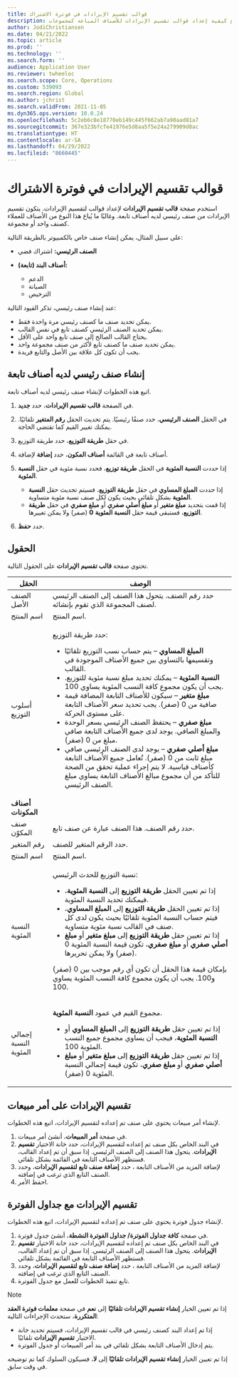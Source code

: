 ```yaml
---
title: قوالب تقسيم الإيرادات في فوترة الاشتراك
description: يشرح هذا الموضوع كيفية إعداد قوالب تقسيم الإيرادات للأصناف المباعة كمجموعات.
author: JodiChristiansen
ms.date: 04/21/2022
ms.topic: article
ms.prod: ''
ms.technology: ''
ms.search.form: ''
audience: Application User
ms.reviewer: twheeloc
ms.search.scope: Core, Operations
ms.custom: 539093
ms.search.region: Global
ms.author: jchrist
ms.search.validFrom: 2021-11-05
ms.dyn365.ops.version: 10.0.24
ms.openlocfilehash: 5c2eb6c8e18770eb149c445f662ab7a90aad81a7
ms.sourcegitcommit: 367e323bfcfe41976e5d8aa5f5e24a279909d8ac
ms.translationtype: HT
ms.contentlocale: ar-SA
ms.lasthandoff: 04/29/2022
ms.locfileid: "8660445"
---
```

# <a name="revenue-split-templates-in-subscription-billing"></a>قوالب تقسيم الإيرادات في فوترة الاشتراك

استخدم صفحة **قالب تقسيم الإيرادات** لإعداد قوالب لتقسيم الإيرادات. يتكون تقسيم الإيرادات من صنف رئيسي لديه أصناف تابعة. وغالبًا ما يُباع هذا النوع من الأصناف للعملاء كصنف واحد أو مجموعة.

على سبيل المثال، يمكن إنشاء صنف خاص بالكمبيوتر بالطريقة التالية:

- **الصنف الرئيسي:** اشتراك فضي
- **أصناف البند (تابعة):**

    - الدعم
    - الصيانة
    - الترخيص

عند إنشاء صنف رئيسي، تذكر القيود التالية:

- يمكن تحديد صنف ما كصنف رئيسي مرة واحدة فقط.
- يمكن تحديد الصنف الرئيسي كصنف تابع في نفس القالب.
- يحتاج القالب الصالح إلى صنف تابع واحد على الأقل.
- يمكن تحديد صنف ما كصنف تابع لأكثر من صنف مجموعة واحد.
- يجب أن تكون كل علاقة بين الأصل والتابع فريدة.

## <a name="create-a-parent-item-that-has-child-items"></a>إنشاء صنف رئيسي لديه أصناف تابعة

اتبع هذه الخطوات لإنشاء صنف رئيسي لديه أصناف تابعة.

1. في الصفحة **قالب تقسيم الإيرادات**، حدد **جديد**.
1. في الحقل **الصنف الرئيسي**، حدد صنفًا رئيسيًا. يتم تحديث الحقل **رقم المتغير** تلقائيًا. يمكنك تغيير القيم كما تقتضي الحاجة.
1. في حقل **طريقة التوزيع**، حدد طريقة التوزيع.
1. في القائمة **أصناف المكون**، حدد **إضافة** لإضافة‏‎ أصناف تابعة.
1. إذا حددت **النسبة المئوية** في الحقل **طريقة توزيع**، فحدد نسبة مئوية في حقل **النسبة المئوية**.

    - إذا حددت **المبلغ المساوي‬** في حقل **طريقة التوزيع**، فسيتم تحديث حقل **النسبة المئوية** بشكل تلقائي بحيث يكون لكل صنف نسبة مئوية متساوية.
    - إذا قمت بتحديد **مبلغ متغير‬** أو **مبلغ أصلي صفري** أو **مبلغ صفري** في حقل **طريقة التوزيع**، فستبقى قيمة حقل **النسبة المئوية** **0** (صفر) ولا يمكن تغييرها.

1. حدد **حفظ**.

## <a name="fields"></a>الحقول

تحتوي صفحة **قالب تقسيم الإيرادات** على الحقول التالية.

| الحقل | ‏‏الوصف‬ |
|-------|-------------|
| الصنف الأصل | حدد رقم الصنف. يتحول هذا الصنف إلى الصنف الرئيسي لصنف المجموعة الذي تقوم بإنشائه. |
| اسم المنتج | اسم المنتج. |
| أسلوب التوزيع | <p>حدد طريقة التوزيع:</p><ul><li>**المبلغ المساوي** – يتم حساب نسب التوزيع تلقائيًا وتقسيمها بالتساوي بين جميع الأصناف الموجودة في القالب.</li><li>**النسبة المئوية** – يمكنك تحديد مبلغ نسبة مئوية للتوزيع. يجب أن يكون مجموع كافة النسب المئوية يساوي 100.</li><li>**مبلغ متغير** – سيكون للأصناف التابعة المضافة قيمة صافية من 0 (صفر). يجب تحديد سعر الأصناف التابعة على مستوى الحركة.</li><li>**مبلغ صفري** – يحتفظ الصنف الرئيسي بسعر الوحدة والمبلغ الصافي. يوجد لدى جميع الأصناف التابعة صافي مبلغ من 0 (صفر).</li><li>**مبلغ أصلي صفري** – يوجد لدى الصنف الرئيسي صافي مبلغ ثابت من 0 (صفر). تُعامل جميع الأصناف التابعة كأصناف قياسية. لا يتم إجراء عملية تحقق من الصحة للتأكد من أن مجموع مبالغ الأصناف التابعة يساوي مبلغ الصنف الرئيسي.</li></ul> |
| **أصناف المكونات** | |
| صنف المكوّن | حدد رقم الصنف. هذا الصنف عبارة عن صنف تابع. |
| رقم المتغير | حدد الرقم المتغير للصنف. |
| اسم المنتج | اسم المنتج. |
| النسبة المئوية | <p>نسبة التوزيع للحدث الرئيسي:</p><ul><li>إذا تم تعيين الحقل **طريقة التوزيع** إلى **النسبة المئوية**، فيمكنك تحديد النسبة المئوية.</li><li>إذا تم تعيين الحقل **طريقة التوزيع** إلى **المبلغ المساوي**، فيتم حساب النسبة المئوية تلقائيًا بحيث يكون لدى كل صنف في القالب نسبة مئوية متساوية.</li><li>إذا تم تعيين حقل **طريقة التوزيع** إلى **مبلغ متغير** أو **مبلغ أصلي صفري** أو **مبلغ صفري**، تكون قيمة النسبة المئوية 0 (صفر) ولا يمكن تحريرها.</li></ul><p>بإمكان قيمة هذا الحقل أن تكون أي رقم موجب بين 0 (صفر) و100. يجب أن يكون مجموع كافة النسب المئوية يساوي 100.</p> |
| إجمالي النسبة المئوية | <p>مجموع القيم في عمود **النسبة المئوية**.</p><ul><li>إذا تم تعيين حقل **طريقة التوزيع** إلى **المبلغ المساوي**‬ أو **النسبة المئوية**، فيجب أن يساوي مجموع جميع النسب المئوية 100.</li><li>إذا تم تعيين حقل **طريقة التوزيع** إلى **مبلغ متغير** أو **مبلغ أصلي صفري** أو **مبلغ صفري**، تكون قيمة إجمالي النسبة المئوية 0 (صفر).</li></ul> |

## <a name="revenue-split-on-a-sales-order"></a>تقسيم الإيرادات على أمر مبيعات

لإنشاء أمر مبيعات يحتوي على صنف تم إعداده لتقسيم الإيرادات، اتبع هذه الخطوات.

1. في صفحة **أمر المبيعات**، أنشئ أمر مبيعات.
2. في البند الخاص بكل صنف تم إعداده لتقسيم الإيرادات، حدد خانة الاختيار **تقسيم الإيرادات**. يتحول هذا الصنف إلى الصنف الرئيسي. إذا سبق أن تم إعداد القالب، فستظهر الأصناف التابعة في القائمة بشكل تلقائي.
3. لإضافة المزيد من الأصناف التابعة ، حدد **إضافة صنف تابع لتقسيم الإيرادات‬**، وحدد الصنف التابع الذي ترغب في إضافته.
4. احفظ الأمر.

## <a name="revenue-split-with-billing-schedules"></a>تقسيم الإيرادات مع جداول الفوترة

لإنشاء جدول فوترة يحتوي على صنف تم إعداده لتقسيم الإيرادات، اتبع هذه الخطوات.

1. في صفحة **كافة جداول الفوترة/ جداول الفوترة النشطة**، أنشئ جدول فوترة.
2. في البند الخاص بكل صنف تم إعداده لتقسيم الإيرادات، حدد خانة الاختيار **تقسيم الإيرادات**. يتحول هذا الصنف إلى الصنف الرئيسي. إذا سبق أن تم إعداد القالب، فستظهر الأصناف التابعة في القائمة بشكل تلقائي.
3. لإضافة المزيد من الأصناف التابعة ، حدد **إضافة صنف تابع لتقسيم الإيرادات‬**، وحدد الصنف التابع الذي ترغب في إضافته.
4. تابع تنفيذ الخطوات للعمل مع جدول الفوترة.

> [!NOTE]
> إذا تم تعيين الخيار **إنشاء تقسيم الإيرادات تلقائيًا‬** إلى **نعم** في صفحة **معلمات فوترة العقد المتكررة**، ستحدث الإجراءات التالية:
>
> - إذا تم إعداد البند كصنف رئيسي في قالب تقسيم الإيرادات، فسيتم تحديد خانة الاختيار **تقسيم الإيرادات** تلقائيًا.
> - يتم إدخال الأصناف التابعة بشكل تلقائي في بند أمر المبيعات أو جدول الفوترة.
>
> إذا تم تعيين الخيار **إنشاء تقسيم الإيرادات تلقائيًا‬** إلى **لا**، فسيكون السلوك كما تم توضيحه في وقت سابق.
